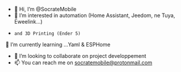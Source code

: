 - 👋 Hi, I’m @SocrateMobile
- 👀 I’m interested in automation (Home Assistant, Jeedom, ne Tuya, Eweelink...)
-     and 3D Printing (Ender 5)
🌱 I’m currently learning ...Yaml & ESPHome
- 💞️ I’m looking to collaborate on project developpement 
- 📫 You can reach me on socratemobile@protonmail.com

<!---
SocrateMobile/SocrateMobile is a ✨ special ✨ repository because its `README.md` (this file) appears on your GitHub profile.
You can click the Preview link to take a look at your changes.
--->
